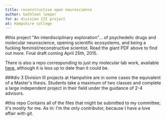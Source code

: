 ```yaml
---
title: reconstructive open neuroscience
author: kathleen leeper
for a: division III project
at: Hampshire college
---
```


#this project
"An interdisciplinary exploration"... of psychedelic drugs and molecular neuroscience, opening scientific ecosystems, and being a fucking feminist/reconstructive scientist. Read the giant PDF above to find out more.  Final draft coming April 25th, 2015.

There is also a repo corresponding to just my molecular lab work, available [here](https://github.com/kathleenleeper/workhorse), although it is less up to date than it could be.

###div 3
Division III projects at Hampshire are in some cases the equivalent of a Master's thesis. Students take a maximum of two classes and complete a large independent project in their field under the guidance of 2-4 advisors.

#this repo
Contains all of the files that might be submitted to my committee; it's mostly for me. As in: I'm the only contributor, because I have a love affair with git.
